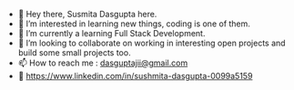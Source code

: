 - 👋 Hey there, Susmita Dasgupta here. 
- 👀 I’m interested in learning new things, coding is one of them.
- 🌱 I’m currently a learning Full Stack Development.
- 💞️ I’m looking to collaborate on working in interesting open projects and build some small projects too.
- 📫 How to reach me : dasguptajii@gmail.com
- 🔗 https://www.linkedin.com/in/sushmita-dasgupta-0099a5159
<!---
dasguptajii/dasguptajii is a ✨ special ✨ repository because its `README.md` (this file) appears on your GitHub profile.
You can click the Preview link to take a look at your changes.
--->
